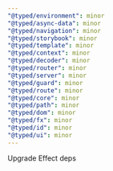 ```yaml
---
"@typed/environment": minor
"@typed/async-data": minor
"@typed/navigation": minor
"@typed/storybook": minor
"@typed/template": minor
"@typed/context": minor
"@typed/decoder": minor
"@typed/router": minor
"@typed/server": minor
"@typed/guard": minor
"@typed/route": minor
"@typed/core": minor
"@typed/path": minor
"@typed/dom": minor
"@typed/fx": minor
"@typed/id": minor
"@typed/ui": minor
---
```


Upgrade Effect deps
